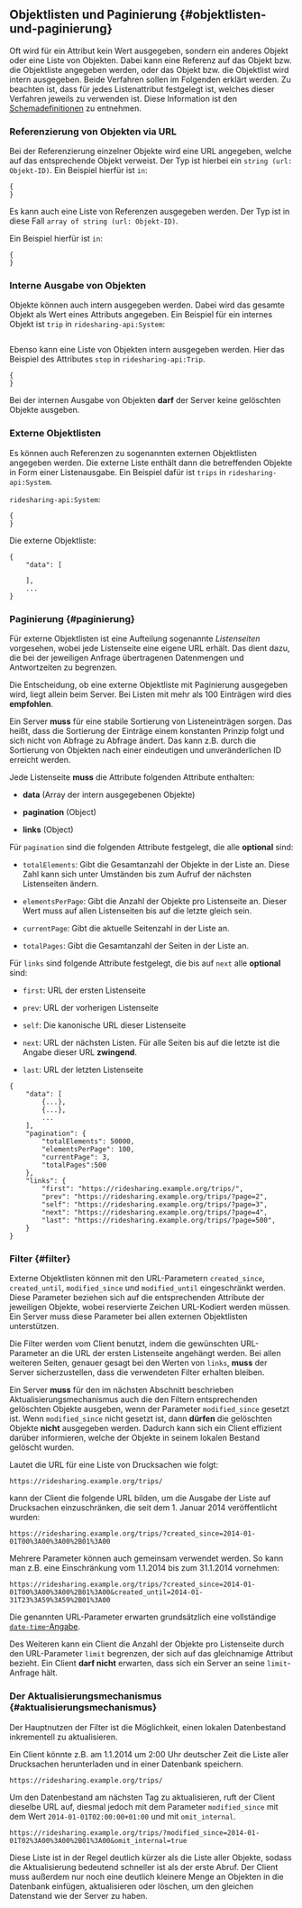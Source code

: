 ## Objektlisten und Paginierung {#objektlisten-und-paginierung}

Oft wird für ein Attribut kein Wert ausgegeben, sondern ein anderes Objekt oder
eine Liste von Objekten. Dabei kann eine Referenz auf das Objekt bzw. die
Objektliste angegeben werden, oder das Objekt bzw. die Objektlist wird intern
ausgegeben. Beide Verfahren sollen im Folgenden erklärt werden.
Zu beachten ist, dass für jedes Listenattribut festgelegt ist, welches dieser
Verfahren jeweils zu verwenden ist. Diese Information ist den
[Schemadefinitionen](#schema) zu entnehmen.

### Referenzierung von Objekten via URL

Bei der Referenzierung einzelner Objekte wird eine URL angegeben, welche auf
das entsprechende Objekt verweist. Der Typ ist hierbei ein
`string (url: Objekt-ID)`.
Ein Beispiel hierfür ist `` in ``:

~~~~~  {#objektlisten_ex1 .json}
{
}
~~~~~

Es kann auch eine Liste von Referenzen ausgegeben werden. Der Typ ist in diese
Fall `array of string (url: Objekt-ID)`.

Ein Beispiel hierfür ist `` in ``:

~~~~~  {#objektlisten_ex2 .json}
{
}
~~~~~

### Interne Ausgabe von Objekten

Objekte können auch intern ausgegeben werden. Dabei wird das gesamte Objekt als
Wert eines Attributs angegeben. Ein Beispiel für ein internes Objekt ist
`trip` in `ridesharing-api:System`:

~~~~~  {#objektlisten_ex3 .json}
~~~~~

Ebenso kann eine Liste von Objekten intern ausgegeben werden. Hier das
Beispiel des Attributes `stop` in `ridesharing-api:Trip`.

~~~~~  {#objektlisten_ex4 .json}
{
}
~~~~~

Bei der internen Ausgabe von Objekten **darf** der Server keine gelöschten
Objekte ausgeben.

### Externe Objektlisten

Es können auch Referenzen zu sogenannten externen Objektlisten angegeben werden.
Die externe Liste enthält dann die betreffenden Objekte in Form einer
Listenausgabe. Ein Beispiel dafür ist `trips` in `ridesharing-api:System`.

`ridesharing-api:System`:

~~~~~  {#objektlisten_ex5a .json}
{
}
~~~~~

Die externe Objektliste:

~~~~~  {#objektlisten_ex5b .json}
{
    "data": [
      
    ],
    ...
}
~~~~~


### Paginierung  {#paginierung}

Für externe Objektlisten ist eine Aufteilung sogenannte *Listenseiten*
vorgesehen, wobei jede Listenseite eine eigene URL erhält. Das dient dazu,
die bei der jeweiligen Anfrage übertragenen Datenmengen und Antwortzeiten zu
begrenzen.

Die Entscheidung, ob eine externe Objektliste mit Paginierung
ausgegeben wird, liegt allein beim Server. Bei Listen mit mehr als 100
Einträgen wird dies **empfohlen**.

Ein Server **muss** für eine stabile Sortierung von Listeneinträgen sorgen. Das
heißt, dass die Sortierung der Einträge einem konstanten Prinzip folgt und sich
nicht von Abfrage zu Abfrage ändert. Das kann z.B. durch die Sortierung von
Objekten nach einer eindeutigen und unveränderlichen ID erreicht werden.

Jede Listenseite **muss** die Attribute folgenden Attribute enthalten:

- **data** (Array der intern ausgegebenen Objekte)

- **pagination** (Object)

- **links** (Object)

Für `pagination` sind die folgenden Attribute festgelegt, die alle **optional**
sind:

- `totalElements`: Gibt die Gesamtanzahl der Objekte in der Liste an. Diese Zahl
kann sich unter Umständen bis zum Aufruf der nächsten Listenseiten ändern.

- `elementsPerPage`: Gibt die Anzahl der Objekte pro Listenseite an. Dieser Wert
muss auf allen Listenseiten bis auf die letzte gleich sein.

- `currentPage`: Gibt die aktuelle Seitenzahl in der Liste an.

- `totalPages`: Gibt die Gesamtanzahl der Seiten in der Liste an.

Für `links`  sind folgende Attribute festgelegt, die bis auf `next` alle
**optional** sind:

- `first`: URL der ersten Listenseite

- `prev`: URL der vorherigen Listenseite

- `self`: Die kanonische URL dieser Listenseite

- `next`: URL der nächsten Listen. Für alle Seiten bis auf die letzte ist die
Angabe dieser URL **zwingend**.

- `last`: URL der letzten Listenseite

~~~~~  {#paginierung_ex1 .json}
{
    "data": [
        {...},
        {...},
        ...
    ],
    "pagination": {
        "totalElements": 50000,
        "elementsPerPage": 100,
        "currentPage": 3,
        "totalPages":500
    },
    "links": {
        "first": "https://ridesharing.example.org/trips/",
        "prev": "https://ridesharing.example.org/trips/?page=2",
        "self": "https://ridesharing.example.org/trips/?page=3",
        "next": "https://ridesharing.example.org/trips/?page=4",
        "last": "https://ridesharing.example.org/trips/?page=500",
    }
}
~~~~~

### Filter  {#filter}

Externe Objektlisten können mit den URL-Parametern `created_since`, `created_until`,
`modified_since` und `modified_until` eingeschränkt werden. Diese Parameter
beziehen sich auf die entsprechenden Attribute der jeweiligen Objekte, wobei
reservierte Zeichen URL-Kodiert werden müssen. Ein Server muss diese Parameter
bei allen externen Objektlisten unterstützen.

Die Filter werden vom Client benutzt, indem die gewünschten URL-Parameter an
die URL der ersten Listenseite angehängt werden. Bei allen weiteren Seiten,
genauer gesagt bei den Werten von `links`, **muss** der Server sicherzustellen,
dass die verwendeten Filter erhalten bleiben.

Ein Server **muss** für den im nächsten Abschnitt beschrieben
Aktualisierungsmechanismus auch die den Filtern entsprechenden gelöschten
Objekte ausgeben, wenn der Parameter `modified_since` gesetzt ist.
 Wenn `modified_since` nicht gesetzt ist,
dann **dürfen** die gelöschten Objekte **nicht** ausgegeben werden.
Dadurch kann sich ein Client effizient darüber informieren, welche der Objekte
in seinem lokalen Bestand gelöscht wurden.

Lautet die URL für eine Liste von Drucksachen wie folgt:

    https://ridesharing.example.org/trips/

kann der Client die folgende URL bilden, um die Ausgabe der Liste auf
Drucksachen einzuschränken, die seit dem 1. Januar 2014 veröffentlicht wurden:

    https://ridesharing.example.org/trips/?created_since=2014-01-01T00%3A00%3A00%2B01%3A00

Mehrere Parameter können auch gemeinsam verwendet werden. So kann man z.B. eine
Einschränkung vom 1.1.2014 bis zum 31.1.2014 vornehmen:

    https://ridesharing.example.org/trips/?created_since=2014-01-01T00%3A00%3A00%2B01%3A00&created_until=2014-01-31T23%3A59%3A59%2B01%3A00

Die genannten URL-Parameter erwarten grundsätzlich eine vollständige [`date-time`-Angabe](#datum_zeit).

Des Weiteren kann ein Client die Anzahl der Objekte pro Listenseite durch
den URL-Parameter `limit` begrenzen, der sich auf das gleichnamige
Attribut bezieht. Ein Client **darf nicht** erwarten, dass sich ein Server an
seine `limit`-Anfrage hält.

### Der Aktualisierungsmechanismus {#aktualisierungsmechanismus}

Der Hauptnutzen der Filter ist die Möglichkeit, einen lokalen Datenbestand
inkrementell zu aktualisieren.

Ein Client könnte z.B. am 1.1.2014 um 2:00 Uhr deutscher Zeit die Liste aller
Drucksachen herunterladen und in einer Datenbank speichern.

    https://ridesharing.example.org/trips/

Um den Datenbestand am nächsten Tag zu aktualisieren, ruft der Client dieselbe
URL auf, diesmal jedoch mit dem Parameter `modified_since` mit dem Wert
`2014-01-01T02:00:00+01:00` und mit `omit_internal`.

    https://ridesharing.example.org/trips/?modified_since=2014-01-01T02%3A00%3A00%2B01%3A00&omit_internal=true

Diese Liste ist in der Regel deutlich kürzer als die Liste aller Objekte,
sodass die Aktualisierung bedeutend schneller ist als der erste Abruf. Der
Client muss außerdem nur noch eine deutlich kleinere Menge an Objekten in die
Datenbank einfügen, aktualisieren oder löschen, um den gleichen Datenstand wie
der Server zu haben.